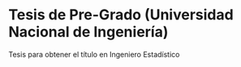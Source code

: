 # Tesis de Pre-Grado (Universidad Nacional de Ingeniería)
Tesis para obtener el título en Ingeniero Estadístico
